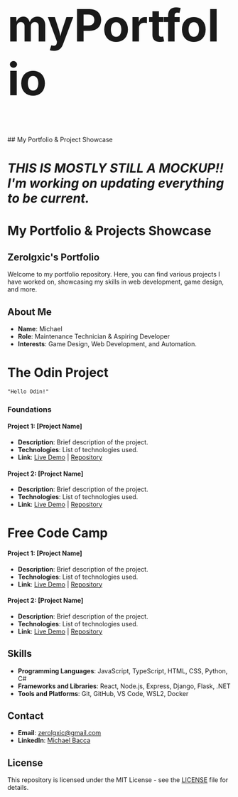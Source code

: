 <h1 style="font-size: 100px;">myPortfolio</h1>
## My Portfolio &amp; Project Showcase

# *THIS IS MOSTLY STILL A MOCKUP!! I'm working on updating everything to be current.*

# My Portfolio & Projects Showcase


## Zerolgxic's Portfolio

Welcome to my portfolio repository. Here, you can find various projects I have worked on, showcasing my skills in web development, game design, and more.

## About Me
- **Name**: Michael
- **Role**: Maintenance Technician & Aspiring Developer
- **Interests**: Game Design, Web Development, and Automation.


# The Odin Project

    "Hello Odin!"

### Foundations    
#### Project 1: [Project Name]
- **Description**: Brief description of the project.
- **Technologies**: List of technologies used.
- **Link**: [Live Demo](#) | [Repository](#)

#### Project 2: [Project Name]
- **Description**: Brief description of the project.
- **Technologies**: List of technologies used.
- **Link**: [Live Demo](#) | [Repository](#)

# Free Code Camp

#### Project 1: [Project Name]
- **Description**: Brief description of the project.
- **Technologies**: List of technologies used.
- **Link**: [Live Demo](#) | [Repository](#)

#### Project 2: [Project Name]
- **Description**: Brief description of the project.
- **Technologies**: List of technologies used.
- **Link**: [Live Demo](#) | [Repository](#)

## Skills
- **Programming Languages**: JavaScript, TypeScript, HTML, CSS, Python, C#
- **Frameworks and Libraries**: React, Node.js, Express, Django, Flask, .NET
- **Tools and Platforms**: Git, GitHub, VS Code, WSL2, Docker

## Contact
- **Email**: [zerolgxic@gmail.com](mailto:zerolgxic@gmail.com)
- **LinkedIn**: [Michael Bacca ](https://www.linkedin.com/in/michael-bacca/)


## License
This repository is licensed under the MIT License - see the [LICENSE](LICENSE) file for details.
